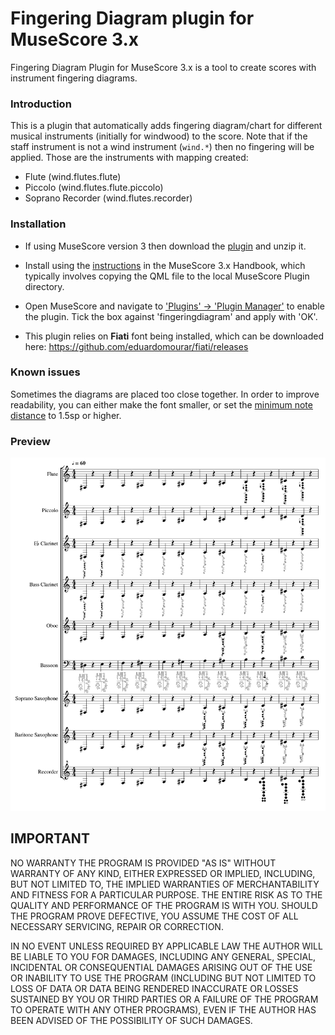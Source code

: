 # Fingering Diagram plugin for MuseScore 3.x

Fingering Diagram Plugin for MuseScore 3.x is a tool to create scores with instrument fingering diagrams.

### Introduction
This is a plugin that automatically adds fingering diagram/chart for different musical instruments (initially for windwood) to the score. Note that if the staff instrument is not a wind instrument (`wind.*`) then no fingering will be applied. Those are the instruments with mapping created:

* Flute (wind.flutes.flute)
* Piccolo (wind.flutes.flute.piccolo)
* Soprano Recorder (wind.flutes.recorder)

### Installation
* If using MuseScore version 3 then download the [plugin](https://github.com/eduardomourar/fingering-diagram/archive/master.zip) and unzip it.

* Install using the [instructions](https://musescore.org/en/handbook/3/plugins#installation) in the MuseScore 3.x Handbook, which typically involves copying the QML file to the local MuseScore Plugin directory.

* Open MuseScore and navigate to ['Plugins' -> 'Plugin Manager'](https://musescore.org/en/handbook/3/plugins#enable-disable-plugins)
to enable the plugin. Tick the box against 'fingeringdiagram' and apply with 'OK'.

* This plugin relies on **Fiati** font being installed, which can be downloaded here: https://github.com/eduardomourar/fiati/releases

### Known issues

Sometimes the diagrams are placed too close together. In order to improve readability, you can either make the font smaller, or set the [minimum note distance](https://musescore.org/en/handbook/3/measure#options) to 1.5sp or higher. 

### Preview

![Screenshot](./screenshot.png)

## IMPORTANT
NO WARRANTY
THE PROGRAM IS PROVIDED "AS IS" WITHOUT WARRANTY OF ANY KIND, EITHER EXPRESSED OR IMPLIED, INCLUDING, BUT NOT LIMITED TO, THE IMPLIED WARRANTIES OF MERCHANTABILITY AND FITNESS FOR A PARTICULAR PURPOSE. THE ENTIRE RISK AS TO THE QUALITY AND PERFORMANCE OF THE PROGRAM IS WITH YOU. SHOULD THE PROGRAM PROVE DEFECTIVE, YOU ASSUME THE COST OF ALL NECESSARY SERVICING, REPAIR OR CORRECTION.

IN NO EVENT UNLESS REQUIRED BY APPLICABLE LAW THE AUTHOR WILL BE LIABLE TO YOU FOR DAMAGES, INCLUDING ANY GENERAL, SPECIAL, INCIDENTAL OR CONSEQUENTIAL DAMAGES ARISING OUT OF THE USE OR INABILITY TO USE THE PROGRAM (INCLUDING BUT NOT LIMITED TO LOSS OF DATA OR DATA BEING RENDERED INACCURATE OR LOSSES SUSTAINED BY YOU OR THIRD PARTIES OR A FAILURE OF THE PROGRAM TO OPERATE WITH ANY OTHER PROGRAMS), EVEN IF THE AUTHOR HAS BEEN ADVISED OF THE POSSIBILITY OF SUCH DAMAGES.
